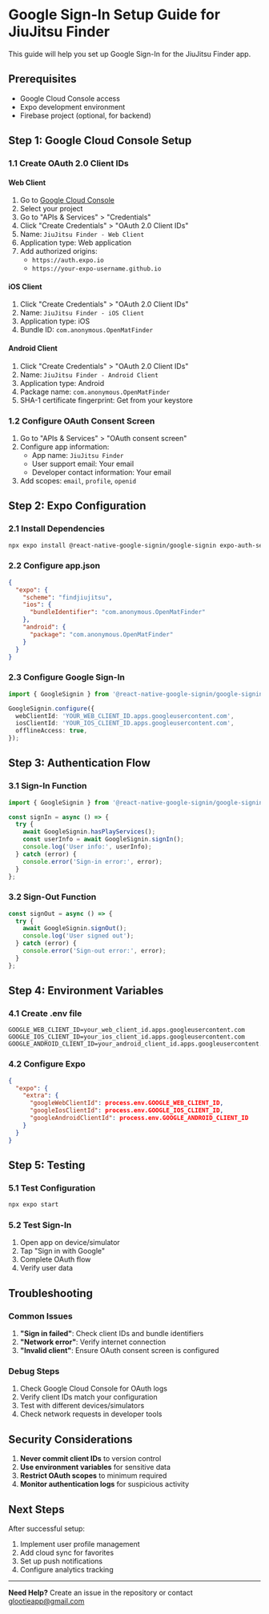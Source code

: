 # Google Sign-In Setup Guide for JiuJitsu Finder

This guide will help you set up Google Sign-In for the JiuJitsu Finder app.

## Prerequisites

- Google Cloud Console access
- Expo development environment
- Firebase project (optional, for backend)

## Step 1: Google Cloud Console Setup

### 1.1 Create OAuth 2.0 Client IDs

#### Web Client
1. Go to [Google Cloud Console](https://console.cloud.google.com/)
2. Select your project
3. Go to "APIs & Services" > "Credentials"
4. Click "Create Credentials" > "OAuth 2.0 Client IDs"
5. Name: `JiuJitsu Finder - Web Client`
6. Application type: Web application
7. Add authorized origins:
   - `https://auth.expo.io`
   - `https://your-expo-username.github.io`

#### iOS Client
1. Click "Create Credentials" > "OAuth 2.0 Client IDs"
2. Name: `JiuJitsu Finder - iOS Client`
3. Application type: iOS
4. Bundle ID: `com.anonymous.OpenMatFinder`

#### Android Client
1. Click "Create Credentials" > "OAuth 2.0 Client IDs"
2. Name: `JiuJitsu Finder - Android Client`
3. Application type: Android
4. Package name: `com.anonymous.OpenMatFinder`
5. SHA-1 certificate fingerprint: Get from your keystore

### 1.2 Configure OAuth Consent Screen
1. Go to "APIs & Services" > "OAuth consent screen"
2. Configure app information:
   - App name: `JiuJitsu Finder`
   - User support email: Your email
   - Developer contact information: Your email
3. Add scopes: `email`, `profile`, `openid`

## Step 2: Expo Configuration

### 2.1 Install Dependencies
```bash
npx expo install @react-native-google-signin/google-signin expo-auth-session expo-crypto
```

### 2.2 Configure app.json
```json
{
  "expo": {
    "scheme": "findjiujitsu",
    "ios": {
      "bundleIdentifier": "com.anonymous.OpenMatFinder"
    },
    "android": {
      "package": "com.anonymous.OpenMatFinder"
    }
  }
}
```

### 2.3 Configure Google Sign-In
```typescript
import { GoogleSignin } from '@react-native-google-signin/google-signin';

GoogleSignin.configure({
  webClientId: 'YOUR_WEB_CLIENT_ID.apps.googleusercontent.com',
  iosClientId: 'YOUR_IOS_CLIENT_ID.apps.googleusercontent.com',
  offlineAccess: true,
});
```

## Step 3: Authentication Flow

### 3.1 Sign-In Function
```typescript
import { GoogleSignin } from '@react-native-google-signin/google-signin';

const signIn = async () => {
  try {
    await GoogleSignin.hasPlayServices();
    const userInfo = await GoogleSignin.signIn();
    console.log('User info:', userInfo);
  } catch (error) {
    console.error('Sign-in error:', error);
  }
};
```

### 3.2 Sign-Out Function
```typescript
const signOut = async () => {
  try {
    await GoogleSignin.signOut();
    console.log('User signed out');
  } catch (error) {
    console.error('Sign-out error:', error);
  }
};
```

## Step 4: Environment Variables

### 4.1 Create .env file
```env
GOOGLE_WEB_CLIENT_ID=your_web_client_id.apps.googleusercontent.com
GOOGLE_IOS_CLIENT_ID=your_ios_client_id.apps.googleusercontent.com
GOOGLE_ANDROID_CLIENT_ID=your_android_client_id.apps.googleusercontent.com
```

### 4.2 Configure Expo
```json
{
  "expo": {
    "extra": {
      "googleWebClientId": process.env.GOOGLE_WEB_CLIENT_ID,
      "googleIosClientId": process.env.GOOGLE_IOS_CLIENT_ID,
      "googleAndroidClientId": process.env.GOOGLE_ANDROID_CLIENT_ID
    }
  }
}
```

## Step 5: Testing

### 5.1 Test Configuration
```bash
npx expo start
```

### 5.2 Test Sign-In
1. Open app on device/simulator
2. Tap "Sign in with Google"
3. Complete OAuth flow
4. Verify user data

## Troubleshooting

### Common Issues
1. **"Sign in failed"**: Check client IDs and bundle identifiers
2. **"Network error"**: Verify internet connection
3. **"Invalid client"**: Ensure OAuth consent screen is configured

### Debug Steps
1. Check Google Cloud Console for OAuth logs
2. Verify client IDs match your configuration
3. Test with different devices/simulators
4. Check network requests in developer tools

## Security Considerations

1. **Never commit client IDs** to version control
2. **Use environment variables** for sensitive data
3. **Restrict OAuth scopes** to minimum required
4. **Monitor authentication logs** for suspicious activity

## Next Steps

After successful setup:
1. Implement user profile management
2. Add cloud sync for favorites
3. Set up push notifications
4. Configure analytics tracking

---

**Need Help?** Create an issue in the repository or contact glootieapp@gmail.com 